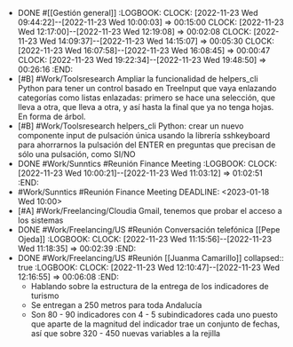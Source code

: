 - DONE #[[Gestión general]]
  :LOGBOOK:
  CLOCK: [2022-11-23 Wed 09:44:22]--[2022-11-23 Wed 10:00:03] =>  00:15:00
  CLOCK: [2022-11-23 Wed 12:17:00]--[2022-11-23 Wed 12:19:08] =>  00:02:08
  CLOCK: [2022-11-23 Wed 14:09:37]--[2022-11-23 Wed 14:15:07] =>  00:05:30
  CLOCK: [2022-11-23 Wed 16:07:58]--[2022-11-23 Wed 16:08:45] =>  00:00:47
  CLOCK: [2022-11-23 Wed 19:22:34]--[2022-11-23 Wed 19:48:50] =>  00:26:16
  :END:
- [#B] #Work/Toolsresearch Ampliar la funcionalidad de helpers_cli Python para tener un control basado en TreeInput que vaya enlazando categorías como listas enlazadas: primero se hace una selección, que lleva a otra, que lleva a otra, y así hasta la final que ya no tenga hojas. En forma de árbol.
- [#B] #Work/Toolsresearch helpers_cli Python: crear un nuevo componente input de pulsación única usando la librería sshkeyboard para ahorrarnos la pulsación del ENTER en preguntas que precisan de sólo una pulsación, como SI/NO
- DONE #Work/Sunntics #Reunión Finance Meeting
  :LOGBOOK:
  CLOCK: [2022-11-23 Wed 10:00:21]--[2022-11-23 Wed 11:03:12] =>  01:02:51
  :END:
- #Work/Sunntics #Reunión Finance Meeting
  DEADLINE: <2023-01-18 Wed 10:00>
- [#A] #Work/Freelancing/Cloudia Gmail, tenemos que probar el acceso a los sistemas
- DONE #Work/Freelancing/US #Reunión Conversación telefónica [[Pepe Ojeda]]
  :LOGBOOK:
  CLOCK: [2022-11-23 Wed 11:15:56]--[2022-11-23 Wed 11:18:35] =>  00:02:39
  :END:
- DONE #Work/Freelancing/US #Reunión [[Juanma Camarillo]]
  collapsed:: true
  :LOGBOOK:
  CLOCK: [2022-11-23 Wed 12:10:47]--[2022-11-23 Wed 12:16:55] =>  00:06:08
  :END:
  - Hablando sobre la estructura de la entrega de los indicadores de turismo
  - Se entregan a 250 metros para toda Andalucía
  - Son 80 - 90 indicadores con 4 - 5 subindicadores cada uno puesto que aparte de la magnitud del indicador trae un conjunto de fechas, así que sobre 320 - 450 nuevas variables a la rejilla